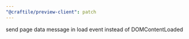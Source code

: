 ```yaml
---
"@craftile/preview-client": patch
---
```


send page data message in load event instead of DOMContentLoaded